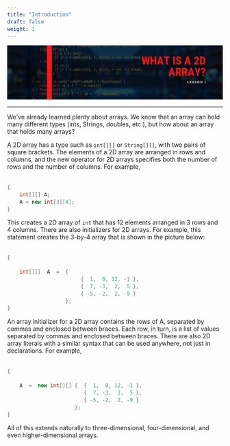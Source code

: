 ```yaml
---
title: "Introduction"
draft: false
weight: 1
---
```

![2dintro](../../img/2dintro.png)
<link rel="stylesheet" href="../../style.css">
<hr>

We've already learned plenty about arrays. We know that an array can hold many different types (ints, Strings, doubles, etc.), but how about an array that holds many arrays?

A 2D array has a type such as ```int[][]``` or `String[][]`, with two pairs of square brackets. The elements of a 2D array are arranged in rows and columns, and the new operator for 2D arrays specifies both the number of rows and the number of columns. For example,

```java

{
    int[][] A;
    A = new int[3][4];
}

```

This creates a 2D array of `int` that has 12 elements arranged in 3 rows and 4 columns. There are also initializers for 2D arrays. For example, this statement creates the 3-by-4 array that is shown in the picture below:


```java

{
    
    int[][]  A  =  {    
                        {  1,  0, 12, -1 },
                        {  7, -3,  2,  5 },
                        { -5, -2,  2, -9 }
                   };
}

```

An array initializer for a 2D array contains the rows of A, separated by commas and enclosed between braces. Each row, in turn, is a list of values separated by commas and enclosed between braces. There are also 2D array literals with a similar syntax that can be used anywhere, not just in declarations. For example,

```java

{
    
    A  =  new int[][] {  {  1,  0, 12, -1 },
                         {  7, -3,  2,  5 },
                         { -5, -2,  2, -9 }
                      };
}

```
                  
All of this extends naturally to three-dimensional, four-dimensional, and even higher-dimensional arrays.